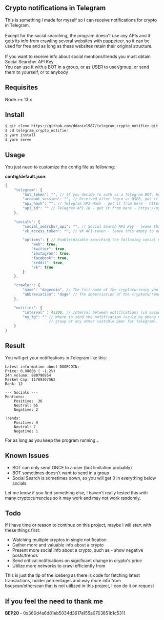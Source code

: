 ## Crypto notifications in Telegram 

 This is something I made for myself so I can receive notifications for crypto in Telegram.<br><br>
 Except for the social searching, the program doesn't use any APIs and it gets its info from crawling several websites with puppeteer, so it can be used for free and as long as these websites retain their original structure.
 <br><br>If you want to receive info about social mentions/trends you must obtain Social Searcher API Key
<br>You can use it with a BOT in a group, or as USER to user/group, or send them to yourself, or to anybody

## Requisites
Node >= 13.x

## Install
```bash
$ git clone https://github.com/ddaniel987/telegram_crypto_notifier.git
$ cd telegram_crypto_notifier
$ yarn install
$ yarn serve
```

## Usage
You just need to customize the config file as following: 

**config/default.json**:

```javascript
{
    "telegram": {
        "bot_token": "", // If you decide to auth as a Telegram BOT, here goes it's token
        "account_session": "", // Received after login as USER, put it here to avoid logging in again
        "api_hash": "", // Telegram API Hash - get it from here - https://my.telegram.org/
        "api_id": "" // Telegram API ID - get it from here - https://my.telegram.org/,
    },
    
    "socials": {
        "social_searcher_api": "", // Social Search API Key - leave this empty to not receive social information
        "vk_access_token": "", // VK API token - leave this empty to not receive social information

        "options": { // Enable/disable searching the following social networks
            "web": true,
            "twitter": true,
            "instagram": true,
            "facebook": true,
            "reddit": true,
            "vk": true
        }
    },

    "crawler": {
        "name": "dogecoin", // The full name of the cryptocurrency you want to crawl info for
        "abbreviation": "doge" // The abberviation of the cryptocurrency you want to crawl info for
    },

    "notifier": {
        "interval" : 43200, // Interval between notifications (in seconds)
        "my_tg": "" // Where to send the notification (could be phone number, username,
                    // group or any other castable peer for telegram).
    }
}
```

## Result
You will get your notifications in Telegram like this:

```text
Latest information about DOGECOIN:
Price: 0.08886 ( -1.2%)
24h volume: 880796954
Market Cap: 11789307562
Rank: 12

--- Socials ---
Mentions: 
    Positive:  36 
    Neutral: 65
    Negative: 2

Trends: 
    Positive: 4
    Neutral: 7
    Negative: 1
```

For as long as you keep the program running...

## Known Issues
- BOT can only send ONCE to a user (bot limitation probably)
- BOT sometimes doesn't want to send in a group
- Social Search is sometimes down, so you will get 0 in everything below socials

Let me know if you find something else, I haven't really tested this with many cryptocurrencies so it may work and may not work randomly.

## Todo
If I have time or reason to continue on this project, maybe I will start with these things first:

- Watching multiple cryptos in single notification
- Gather more and valuable info about a crypto
- Present more social info about a crypto, such as - show negative posts/trends
- Send critical notifications on significant change in crypto's price
- Utilize more networks to crawl efficiently from

This is just the tip of the iceberg as there is code for fetching latest transactions, holder percentages and way more info from bscscan/etherscan that is not utilized in this project, I can do it on request

## If you feel the need to thank me
**BEP20** - 0x360d4a6d81eb5034d3917a155a0703851b1c5311
